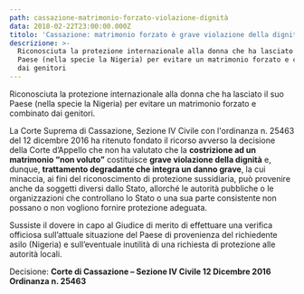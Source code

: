 ```yaml
---
path: cassazione-matrimonio-forzato-violazione-dignità
data: 2018-02-22T23:00:00.000Z
titolo: 'Cassazione: matrimonio forzato è grave violazione della dignità'
descrizione: >-
  Riconosciuta la protezione internazionale alla donna che ha lasciato il suo
  Paese (nella specie la Nigeria) per evitare un matrimonio forzato e combinato
  dai genitori
---
```

Riconosciuta la protezione internazionale alla donna che ha lasciato il suo Paese (nella specie la Nigeria) per evitare un matrimonio forzato e combinato dai genitori.

La Corte Suprema di Cassazione, Sezione IV Civile con l'ordinanza n. 25463 del 12 dicembre 2016 ha ritenuto fondato il ricorso avverso la decisione della Corte d’Appello che non ha valutato che la **costrizione ad un matrimonio “non voluto”** costituisce **grave violazione della dignità** e, dunque, **trattamento degradante che integra un danno grave**, la cui minaccia, ai fini del riconoscimento di protezione sussidiaria, può provenire anche da soggetti diversi dallo Stato, allorché le autorità pubbliche o le organizzazioni che controllano lo Stato o una sua parte consistente non possano o non vogliono fornire protezione adeguata.

Sussiste il dovere in capo al Giudice di merito di effettuare una verifica officiosa sull’attuale situazione del Paese di provenienza del richiedente asilo (Nigeria) e sull’eventuale inutilità di una richiesta di protezione alle autorità locali.

Decisione: **Corte di Cassazione – Sezione IV Civile 12 Dicembre 2016 Ordinanza n. 25463**
